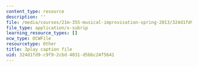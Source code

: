 ```yaml
---
content_type: resource
description: ''
file: /media/courses/21m-355-musical-improvisation-spring-2013/324d1fd9c9f92cbd4031d5bbc24f5641_u9givSC2M8Y.srt
file_type: application/x-subrip
learning_resource_types: []
ocw_type: OCWFile
resourcetype: Other
title: 3play caption file
uid: 324d1fd9-c9f9-2cbd-4031-d5bbc24f5641
---
```

